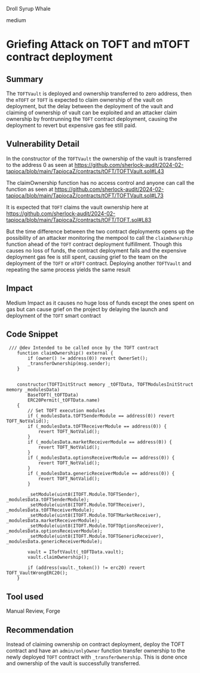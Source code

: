 Droll Syrup Whale

medium

# Griefing Attack on TOFT and mTOFT contract deployment

## Summary

The `TOFTVault` is deployed and ownership transferred to zero address, then the `mTOFT` or `TOFT` is expected to claim ownership of the vault on deployment, but the delay between the deployment of the vault and claiming of ownership of vault can be exploited and an attacker claim ownership by frontrunning the `TOFT` contract deployment, causing the deployment to revert but expensive gas fee still paid.

## Vulnerability Detail
In the constructor of the `TOFTVault` the ownership of the vault is transferred to the address 0 as seen at https://github.com/sherlock-audit/2024-02-tapioca/blob/main/TapiocaZ/contracts/tOFT/TOFTVault.sol#L43

The claimOwnership function has no access control and anyone can call the function as seen at https://github.com/sherlock-audit/2024-02-tapioca/blob/main/TapiocaZ/contracts/tOFT/TOFTVault.sol#L73

It is expected that `TOFT` claims the vault ownership here at https://github.com/sherlock-audit/2024-02-tapioca/blob/main/TapiocaZ/contracts/tOFT/TOFT.sol#L83

But the time difference between the two contract deployments opens up the possibility of an attacker monitoring the mempool to call the `claimOwnership` function ahead of the `TOFT` contract deployment fulfillment. Though this causes no loss of funds, the contract deployment fails and the expensive deployment gas fee is still spent, causing grief to the team on the deployment of the `TOFT` or `mTOFT` contract. Deploying another `TOFTVault` and repeating the same process yields the same result

## Impact

Medium Impact as it causes no huge loss of funds except the ones spent on gas but can cause grief on the project by delaying the launch and deployment of the `TOFT` smart contract

## Code Snippet

```solidity
 /// @dev Intended to be called once by the TOFT contract
    function claimOwnership() external {
        if (owner() != address(0)) revert OwnerSet();
        _transferOwnership(msg.sender);
    }
    
    
    constructor(TOFTInitStruct memory _tOFTData, TOFTModulesInitStruct memory _modulesData)
        BaseTOFT(_tOFTData)
        ERC20Permit(_tOFTData.name)
    {
        // Set TOFT execution modules
        if (_modulesData.tOFTSenderModule == address(0)) revert TOFT_NotValid();
        if (_modulesData.tOFTReceiverModule == address(0)) {
            revert TOFT_NotValid();
        }
        if (_modulesData.marketReceiverModule == address(0)) {
            revert TOFT_NotValid();
        }
        if (_modulesData.optionsReceiverModule == address(0)) {
            revert TOFT_NotValid();
        }
        if (_modulesData.genericReceiverModule == address(0)) {
            revert TOFT_NotValid();
        }

        _setModule(uint8(ITOFT.Module.TOFTSender), _modulesData.tOFTSenderModule);
        _setModule(uint8(ITOFT.Module.TOFTReceiver), _modulesData.tOFTReceiverModule);
        _setModule(uint8(ITOFT.Module.TOFTMarketReceiver), _modulesData.marketReceiverModule);
        _setModule(uint8(ITOFT.Module.TOFTOptionsReceiver), _modulesData.optionsReceiverModule);
        _setModule(uint8(ITOFT.Module.TOFTGenericReceiver), _modulesData.genericReceiverModule);

        vault = IToftVault(_tOFTData.vault);
        vault.claimOwnership();

        if (address(vault._token()) != erc20) revert TOFT_VaultWrongERC20();
    }

```

## Tool used

Manual Review, Forge

## Recommendation
Instead of claiming ownership on contract deployment, deploy the TOFT contract and have an `admin/onlyOwner` function transfer ownership to the newly deployed `TOFT` contract with `_transferOwnership`. This is done once and ownership of the vault is successfully transferred.